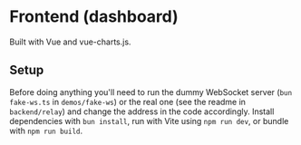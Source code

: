 # Frontend (dashboard)

Built with Vue and vue-charts.js.

## Setup

Before doing anything you'll need to run the dummy WebSocket server (`bun fake-ws.ts` in `demos/fake-ws`) or the real one (see the readme in `backend/relay`) and change the address in the code accordingly. Install dependencies with `bun install`, run with Vite using `npm run dev`, or bundle with `npm run build`.
